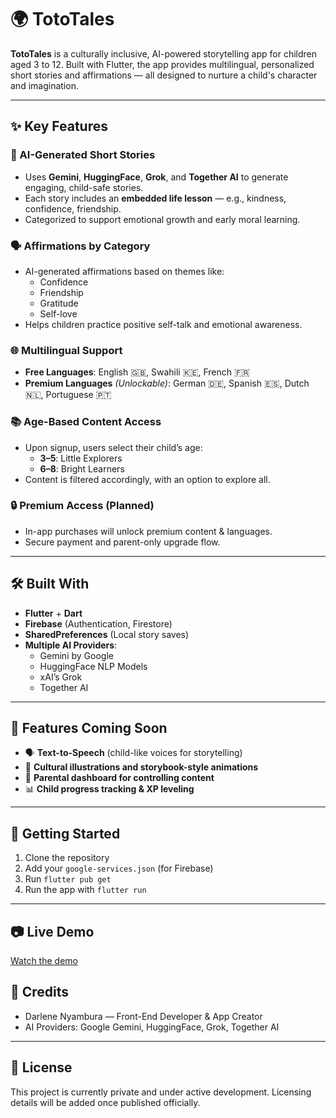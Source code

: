 # 🌍 TotoTales

**TotoTales** is a culturally inclusive, AI-powered storytelling app for children aged 3 to 12. Built with Flutter, the app provides multilingual, personalized short stories and affirmations — all designed to nurture a child's character and imagination.

---

## ✨ Key Features

### 🧠 AI-Generated Short Stories
- Uses **Gemini**, **HuggingFace**, **Grok**, and **Together AI** to generate engaging, child-safe stories.
- Each story includes an **embedded life lesson** — e.g., kindness, confidence, friendship.
- Categorized to support emotional growth and early moral learning.

### 🗣️ Affirmations by Category
- AI-generated affirmations based on themes like:
  - Confidence
  - Friendship
  - Gratitude
  - Self-love
- Helps children practice positive self-talk and emotional awareness.

### 🌐 Multilingual Support
- **Free Languages**: English 🇬🇧, Swahili 🇰🇪, French 🇫🇷  
- **Premium Languages** *(Unlockable)*: German 🇩🇪, Spanish 🇪🇸, Dutch 🇳🇱, Portuguese 🇵🇹

### 📚 Age-Based Content Access
- Upon signup, users select their child’s age:
  - **3–5**: Little Explorers
  - **6–8**: Bright Learners
- Content is filtered accordingly, with an option to explore all.

### 🔒 Premium Access (Planned)
- In-app purchases will unlock premium content & languages.
- Secure payment and parent-only upgrade flow.

---

## 🛠 Built With

- **Flutter** + **Dart**
- **Firebase** (Authentication, Firestore)
- **SharedPreferences** (Local story saves)
- **Multiple AI Providers**:
  - Gemini by Google
  - HuggingFace NLP Models
  - xAI’s Grok
  - Together AI

---

## 🧪 Features Coming Soon

- 🗣️ **Text-to-Speech** (child-like voices for storytelling)
- 🎨 **Cultural illustrations and storybook-style animations**
- 🔐 **Parental dashboard for controlling content**
- 📊 **Child progress tracking & XP leveling**

---

## 🚀 Getting Started

1. Clone the repository  
2. Add your `google-services.json` (for Firebase)
3. Run `flutter pub get`
4. Run the app with `flutter run`

---

## 📷 Live Demo

[Watch the demo](https://drive.google.com/file/d/1aJYKHXCezdrhjjEBhWJm8CueJvt9nk34/view?usp=sharing)

## 🤝 Credits

- Darlene Nyambura — Front-End Developer & App Creator  
- AI Providers: Google Gemini, HuggingFace, Grok, Together AI

---

## 📌 License

This project is currently private and under active development. Licensing details will be added once published officially.
